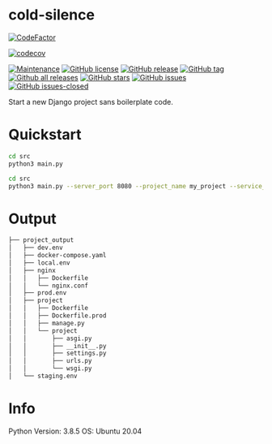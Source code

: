 # cold-silence

[![CodeFactor](https://www.codefactor.io/repository/github/appdevelopmentandsuch/cold-silence/badge)](https://www.codefactor.io/repository/github/appdevelopmentandsuch/cold-silence)

[![codecov](https://codecov.io/gh/appdevelopmentandsuch/cold-silence/branch/main/graph/badge.svg?token=7Q2WY19HEA)](https://codecov.io/gh/appdevelopmentandsuch/cold-silence)

[![Maintenance](https://img.shields.io/badge/Maintained%3F-yes-green.svg)](https://GitHub.com/appdevelopmentandsuch/cold-silence/graphs/commit-activity)
[![GitHub license](https://img.shields.io/github/license/appdevelopmentandsuch/cold-silence.svg)](https://github.com/appdevelopmentandsuch/cold-silence/blob/master/LICENSE)
[![GitHub release](https://img.shields.io/github/release/appdevelopmentandsuch/cold-silence.svg)](https://GitHub.com/appdevelopmentandsuch/cold-silence/releases/)
[![GitHub tag](https://img.shields.io/github/tag/appdevelopmentandsuch/cold-silence.svg)](https://GitHub.com/appdevelopmentandsuch/cold-silence/tags/)
[![Github all releases](https://img.shields.io/github/downloads/appdevelopmentandsuch/cold-silence/total.svg)](https://GitHub.com/appdevelopmentandsuch/cold-silence/releases/)
[![GitHub stars](https://img.shields.io/github/stars/appdevelopmentandsuch/cold-silence.svg?style=social&label=Star&maxAge=2592000)](https://GitHub.com/appdevelopmentandsuch/cold-silence/stargazers/)
[![GitHub issues](https://img.shields.io/github/issues/appdevelopmentandsuch/cold-silence.svg)](https://GitHub.com/appdevelopmentandsuch/cold-silence/issues/)
[![GitHub issues-closed](https://img.shields.io/github/issues-closed/appdevelopmentandsuch/cold-silence.svg)](https://GitHub.com/appdevelopmentandsuch/cold-silence/issues?q=is%3Aissue+is%3Aclosed)

Start a new Django project sans boilerplate code.

# Quickstart

```bash
cd src
python3 main.py
```

```bash
cd src
python3 main.py --server_port 8080 --project_name my_project --service_name my_service --project_directory my_project --verbose
```

# Output

```bash
├── project_output
│   ├── dev.env
│   ├── docker-compose.yaml
│   ├── local.env
│   ├── nginx
│   │   ├── Dockerfile
│   │   └── nginx.conf
│   ├── prod.env
│   ├── project
│   │   ├── Dockerfile
│   │   ├── Dockerfile.prod
│   │   ├── manage.py
│   │   └── project
│   │       ├── asgi.py
│   │       ├── __init__.py
│   │       ├── settings.py
│   │       ├── urls.py
│   │       └── wsgi.py
│   └── staging.env
```

# Info

Python Version: 3.8.5
OS: Ubuntu 20.04
